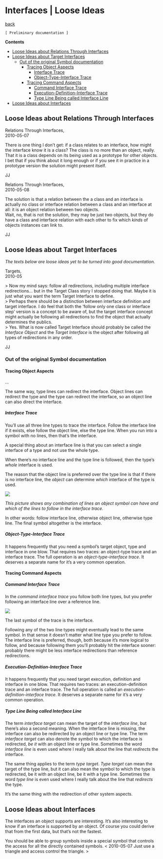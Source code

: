 ﻿Interfaces | Loose Ideas
========================

[back](./)

`[ Preliminary documentation ]`

__Contents__

- [Loose Ideas about Relations Through Interfaces](#loose-ideas-about-relations-through-interfaces)
- [Loose Ideas about Target Interfaces](#loose-ideas-about-target-interfaces)
    - [Out of the original Symbol documentation](#out-of-the-original-symbol-documentation)
        - [Tracing Object Aspects](#tracing-object-aspects)
            - [Interface Trace](#interface-trace)
            - [Object-Type-Interface Trace](#object-type-interface-trace)
        - [Tracing Command Aspects](#tracing-command-aspects)
            - [Command Interface Trace](#command-interface-trace)
            - [Execution-Definition-Interface Trace](#execution-definition-interface-trace)
            - [Type Line Being called Interface Line](#type-line-being-called-interface-line)
- [Loose Ideas about Interfaces](#loose-ideas-about-interfaces)

## Loose Ideas about Relations Through Interfaces

Relations Through Interfaces,  
2010-05-07

There is one thing I don’t get: if a class relates to an interface, how might the interface know it is a class? The class is no more than an object, really. That it is a class depends on its being used as a prototype for other objects.  
I bet that if you think about it long enough or if you see it in practice in a prototype version the solution might present itself.

JJ

Relations Through Interfaces,  
2010-05-08

The solution is that a relation between the a class and an interface is actually no class or interface relation between a class and an interface at all: it is an object relation between two objects.  
Wait, no, that is not the solution, they may be just two objects, but they do have a class and interface relation with each other to fix which *kinds* of objects instances can link to.

JJ

## Loose Ideas about Target Interfaces

*The texts below are loose ideas yet to be turned into good documentation.*

Targets,  
2010-05

\> Now my mind says: follow all redirections, including multiple interface redirections... but in the Target Class story I stopped doing that. Maybe it is just what you want the term Target Interface to define.  
\> Perhaps there should be a distinction between interface definition and target interface. I do feel that both the ‘follow only one class or interface step’ version is a concept to be aware of, but the target interface concept might actually be following all redirections to find the object that actually determines the publics.  
\> Yes. What is now called Target Interface should probably be called the *Interface Object* and the *Target Interface* is the object after following all types of redirections in any order.

JJ

### Out of the original Symbol documentation

#### Tracing Object Aspects

...

The same way, type lines can redirect the interface. Object lines can redirect the type and the type can redirect the interface, so an object line can also direct the interface.

##### Interface Trace

You’ll use all three line types to trace the interface. Follow the interface line if it exists, else follow the object line, else the type line. When you run into a symbol with no lines, then that’s the interface.

A special thing about an interface line is that you can select a single interface of a type and not use the whole type.

When there’s no interface line and the type line is followed, then the type’s *whole* interface is used.

The reason that the object line is preferred over the type line is that if there is no interface line, the *object* can determine *which* interface of the type is used.

![](images/4.%20Interfaces%20Loose%20Ideas.001.png)

*This picture shows any combination of lines an object symbol can have and which of the lines to follow in the interface trace.*

In other words: follow interface line, otherwise object line, otherwise type line. The final symbol altogether is the interface.

##### Object-Type-Interface Trace

It happens frequently that you need a symbol’s target object, type and interface in one blow. That requires two traces: an object-type trace and an interface trace. The full operation is an *object-type-interface trace*. It deserves a separate name for it’s a very common operation.

#### Tracing Command Aspects

##### Command Interface Trace

In the *command interface trace* you follow both line types, but you prefer following an interface line over a reference line.

![](images/4.%20Interfaces%20Loose%20Ideas.002.jpeg)

The last symbol of the trace is the interface.

Following any of the two line types might eventually lead to the same symbol. In that sense it doesn’t matter what line type you prefer to follow. The interface line is preferred, though, both because it’s more logical to follow, and because following them you’ll probably hit the interface sooner: probably there might be less interface redirections than reference redirections.

##### Execution-Definition-Interface Trace

It happens frequently that you need target execution, definition and interface in one blow. That requires two traces: an execution-definition trace and an interface trace. The full operation is called an *execution-definition-interface trace*. It deserves a separate name for it’s a very common operation.

##### Type Line Being called Interface Line 

The term *interface target* can mean the target of the *interface line*, but there’s also a second meaning. When the interface line is missing, the interface can also be redirected by an object line or type line. The term *interface target* can also denote the symbol to which the interface is redirected, *be it* with an object line or type line. Sometimes the word *interface line* is even used where I really talk about the line that *redirects* the interface.

The same thing applies to the term *type target*. *Type target* can mean the target of the type line, but it can also mean the symbol to which the type is redirected, be it with an object line, be it with a type line. Sometimes the word *type line* is even used where I really talk about the line that *redirects* the type.

It’s the same thing with the redirection of other system aspects.

## Loose Ideas about Interfaces

The interfaces an object supports are interesting. It’s also interesting to know if an interface is supported by an object. Of course you could derive that from the first data, but that’s not the fastest.

You should be able to group symbols inside a special symbol that controls the access for all the directly contained symbols. < 2010-05-07 Just use a triangle and access control the triangle. >
